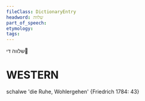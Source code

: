 ```yaml
---
fileClass: DictionaryEntry
headword: שלווה
part_of_speech: 
etymology: 
tags: 
---
```

שלווה
די

WESTERN
========

schalwe 'die Ruhe, Wohlergehen' {Friedrich 1784: 43}